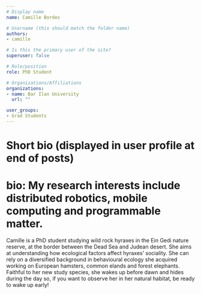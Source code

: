 ```yaml
---
# Display name
name: Camille Bordes

# Username (this should match the folder name)
authors:
- camille

# Is this the primary user of the site?
superuser: false

# Role/position
role: PhD Student

# Organizations/Affiliations
organizations:
- name: Bar Ilan University 
  url: ""

user_groups:
- Grad Students
---
```

# Short bio (displayed in user profile at end of posts)
# bio: My research interests include distributed robotics, mobile computing and programmable matter.



Camille is a PhD student studying wild rock hyraxes in the Ein Gedi nature reserve, at the border between the Dead Sea and Judean desert. She aims at understanding how ecological factors affect hyraxes’ sociality. She can rely on a diversified background in behavioural ecology she acquired working on European hamsters, common elands and forest elephants. Faithful to her new study species, she wakes up before dawn and hides during the day so, if you want to observe her in her natural habitat, be ready to wake up early!
